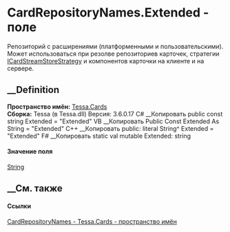 # CardRepositoryNames.Extended - поле
Репозиторий с расширениями (платформенными и пользовательскими). Может
использоваться при резолве репозиториев карточек, стратегии
[ICardStreamStoreStrategy](T_Tessa_Cards_ComponentModel_ICardStreamStoreStrategy.htm)
и компонентов карточки на клиенте и на сервере.
## __Definition
 **Пространство имён:** [Tessa.Cards](N_Tessa_Cards.htm)  
 **Сборка:** Tessa (в Tessa.dll) Версия: 3.6.0.17
C# __Копировать
     public const string Extended = "Extended"
VB __Копировать
     Public Const Extended As String = "Extended"
C++ __Копировать
     public:
    literal String^ Extended = "Extended"
F# __Копировать
     static val mutable Extended: string
#### Значение поля
[String](https://learn.microsoft.com/dotnet/api/system.string)
##  __См. также
#### Ссылки
[CardRepositoryNames - ](T_Tessa_Cards_CardRepositoryNames.htm)
[Tessa.Cards - пространство имён](N_Tessa_Cards.htm)

